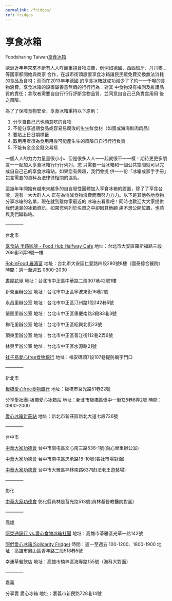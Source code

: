 ```yaml
---
permalink: /fridges/
ref: fridges
---
```


# 享食冰箱

Foodsharing Taiwan[享食冰箱](https://drive.google.com/file/d/15cWiWr9Pvj-4s1pPWjtp7dTYd_6uZTGm/view?usp=sharing)

歐洲近年年來來不斷有⼈人呼籲重視食物浪費，例例如德國、⻄西班牙、丹丹麥...等國家都開始與商家
合作，在城市街頭設置享食冰箱讓⺠民眾免費交換無法消耗的食品及食材；⽽而在2013年年德國
的享食冰箱就成功減少了了約⼀一千噸的食物浪費。享食冰箱的設置屬善意無償的⾏行行為：對其
中食物沒有檢測及維護品質的責任；拿取者需要⾃自⾏行行評斷食物品質，並同意⾃自⼰己負責食⽤用
後之風險。

為了了保障食物安全，享食冰箱秉持以下原則：
1. 分享⾃自⼰己也願意吃的食物
2. 不能分享過期食品或容易易腐敗的⽣生鮮食材（如蛋或海海鮮⾁肉品）
3. 要貼上⽇日期標籤
4. 取⽤用者須為食⽤用後可能產⽣生的風險⾃自⾏行行負責
5. 不能有⾦金金錢交易易

一個⼈人的⼒力力量量很⼩小、但是很多⼈人⼀一起就很不⼀一樣！期待更更多朋友⼀一起加入享食冰箱⾏行行列列。您
只需要⼀台冰箱和一個公共空間就可以完成⾃自⼰己的享食冰箱站。如果您有興趣，我們會提
供⼀一份「冰箱成家⼿手冊」包含需要的資料及法律律相關的協助。

這幾年年開始有越來來越多的⾃自發性團體加入享食冰箱的設置，除了了享食台灣，還有一⼤大群⼈人
正在為消滅食物浪費⽽而努⼒力力。以下是其他各地食物分享冰箱的名單，現在就到離你家最近的
冰箱去看看吧！同時也歡迎⼤大家提供我們遺漏的冰箱資訊，如果您列列於名單之中卻因其他顧
慮不想公開位置，也請與我們聯聯絡。

————

台北市

[享食站 半路咖啡 - Food Hub Halfway Cafe](https://www.facebook.com/groups/FHHWK)
地址：台北市大安區羅斯福路三段269巷51弄9號一樓

[RobinFood 羅濱富](https://www.facebook.com/Share.RobinFood/)
地址：台北市大安區仁愛路四段280號8樓（國泰綜合醫院）
時間：週一至週五 0800-2030

[書屋花甲](https://www.facebook.com/housebook60/)
地址：台北市中正區中華路二段307巷42號1樓

新營里辦公室
地址：台北市中正區寧波東街16巷2號

永昌里辦公室
地址：台北市中正區汀州路1段242巷5號

螢圃里辦公室
地址：台北市中正區重慶南路3段83巷3號 

梅花里辦公室
地址：台北市中正區紹興北街23號

頂東里辦公室
地址：台北市中正區晉江街112巷2弄6號

林興里辦公室
地址：台北市中正區水源路21號

[社子島愛心free食物銀行](https://www.facebook.com/社子島愛心free食物銀行-392100044493153/)
地址：福安碼頭7段107巷提防廟宇門口

————

新北市

[板橋愛心free食物銀行](https://www.facebook.com/Love.Free.Food/)
地址：板橋市莒光路51巷22號

[分享愛社團-板橋愛心冰箱站](https://www.facebook.com/分享愛社團-板橋愛心冰箱站-133147634012858/)
地址：新北市板橋區僑中一街125巷6弄2號
時間：0900-2000

[愛心冰箱新莊站](https://www.facebook.com/LOVEREFRIGERATOR/)
地址：新北市新莊區新北大道七段726號

————

台中市

[中華大家功德會](http://www.dajia.org.tw/RWD01/OnePage.aspx?tid=89)
台中市南屯區文心南三路536-1號(向心里里辦公室)

[中華大家功德會](http://www.dajia.org.tw/RWD01/OnePage.aspx?tid=89)
台中市南屯區忠勇路18-10號(春社市場對面)

[中華大家功德會](http://www.dajia.org.tw/RWD01/OnePage.aspx?tid=89)
台中市大雅區神林南路637號(法老王遊藝場)

————

彰化

[中華大家功德會](http://www.dajia.org.tw/RWD01/OnePage.aspx?tid=89)
彰化縣員林是莒光路513號(員林基督教醫院對面)

————

高雄

[阿榮通訊行 vs.愛心食物冰箱社團](https://www.facebook.com/groups/217928308379515/) 
地址：高雄市苓雅區光華一路142號

[阿們愛心冰箱(Solidarity Fridge)](https://www.facebook.com/groups/350488518616424/)
時間：週一至週五 100-1200、1800-1900
地址：高雄市鳳山區青年路二段518巷5號

幸運草餐飲店
地址：高雄市楠梓區海專路155號（海科大對面）

————

嘉義

分享愛 愛心冰箱
地址：嘉義市新民路728巷14號
